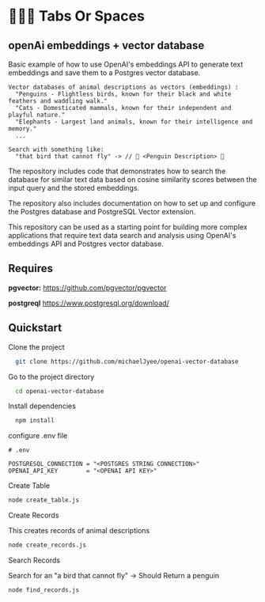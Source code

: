# 🧑🏻‍💻 Tabs Or Spaces
## openAi embeddings + vector database

Basic example of how to use OpenAI's embeddings API to generate text embeddings and save them to a Postgres vector database.

```
Vector databases of animal descriptions as vectors (embeddings) : 
  "Penguins - Flightless birds, known for their black and white feathers and waddling walk."
  "Cats - Domesticated mammals, known for their independent and playful nature."
  "Elephants - Largest land animals, known for their intelligence and memory."
  ...

Search with something like:
  "that bird that cannot fly" -> // 🐧 <Penguin Description> 🐧
```

The repository includes code that demonstrates how to search the database for similar text data based on cosine similarity scores between the input query and the stored embeddings.

The repository also includes documentation on how to set up and configure the Postgres database and PostgreSQL Vector extension.

This repository can be used as a starting point for building more complex applications that require text data search and analysis using OpenAI's embeddings API and Postgres vector database.


## Requires
**pgvector:** https://github.com/pgvector/pgvector

**postgreql** https://www.postgresql.org/download/

## Quickstart

Clone the project
```bash
  git clone https://github.com/michaelJyee/openai-vector-database
```

Go to the project directory

```bash
  cd openai-vector-database
```

Install dependencies

```bash
  npm install
```

configure .env file

```
# .env

POSTGRESQL_CONNECTION = "<POSTGRES STRING CONNECTION>"
OPENAI_API_KEY        = "<OPENAI API KEY>"
```

Create Table

```bash
node create_table.js
```

Create Records

This creates records of animal descriptions

```bash
node create_records.js
```

Search Records

Search for an "a bird that cannot fly" -> Should Return a penguin 

```bash
node find_records.js
```
